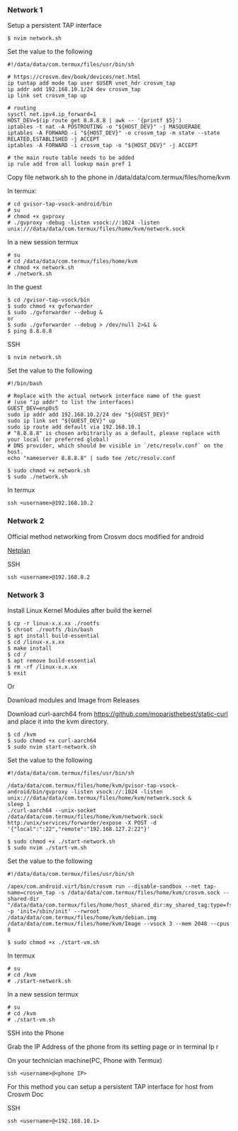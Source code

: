 ### Network 1
Setup a persistent TAP interface
```
$ nvim network.sh
```
Set the value to the following
```
#!/data/data/com.termux/files/usr/bin/sh

# https://crosvm.dev/book/devices/net.html
ip tuntap add mode tap user $USER vnet_hdr crosvm_tap
ip addr add 192.168.10.1/24 dev crosvm_tap
ip link set crosvm_tap up

# routing
sysctl net.ipv4.ip_forward=1
HOST_DEV=$(ip route get 8.8.8.8 | awk -- '{printf $5}')
iptables -t nat -A POSTROUTING -o "${HOST_DEV}" -j MASQUERADE
iptables -A FORWARD -i "${HOST_DEV}" -o crosvm_tap -m state --state RELATED,ESTABLISHED -j ACCEPT
iptables -A FORWARD -i crosvm_tap -o "${HOST_DEV}" -j ACCEPT

# the main route table needs to be added
ip rule add from all lookup main pref 1
```
Copy file network.sh to the phone in /data/data/com.termux/files/home/kvm

In termux:
```
# cd gvisor-tap-vsock-android/bin
# su
# chmod +x gvproxy
# ./gvproxy -debug -listen vsock://:1024 -listen unix:///data/data/com.termux/files/home/kvm/network.sock
```
In a new session termux
```
# su
# cd /data/data/com.termux/files/home/kvm
# chmod +x network.sh
# ./network.sh
```
In the guest
```
$ cd /gvisor-tap-vsock/bin
$ sudo chmod +x gvforwarder
$ sudo ./gvforwarder --debug &
or
$ sudo ./gvforwarder --debug > /dev/null 2>&1 &
$ ping 8.8.8.8
```
SSH
```
$ nvim network.sh
```
Set the value to the following
```
#!/bin/bash

# Replace with the actual network interface name of the guest
# (use "ip addr" to list the interfaces)
GUEST_DEV=enp0s5
sudo ip addr add 192.168.10.2/24 dev "${GUEST_DEV}"
sudo ip link set "${GUEST_DEV}" up
sudo ip route add default via 192.168.10.1
# "8.8.8.8" is chosen arbitrarily as a default, please replace with your local (or preferred global)
# DNS provider, which should be visible in `/etc/resolv.conf` on the host.
echo "nameserver 8.8.8.8" | sudo tee /etc/resolv.conf
```
```
$ sudo chmod +x network.sh
$ sudo ./network.sh
```
In termux
```
ssh <username>@192.168.10.2
```

### Network 2

Official method networking from Crosvm docs modified for android

[Netplan](https://github.com/bvucode/crosvm-on-android/blob/master/start-vm-net.sh)

SSH
```
ssh <username>@192.168.8.2
```

### Network 3

Install Linux Kernel Modules after build the kernel
```
$ cp -r linux-x.x.xx ./rootfs
$ chroot ./rootfs /bin/bash
$ apt install build-essential
$ cd /linux-x.x.xx
$ make install
$ cd /
$ apt remove build-essential
$ rm -rf /linux-x.x.xx
$ exit
```
Or

Download modules and Image from Releases

Download curl-aarch64 from https://github.com/moparisthebest/static-curl and place it into the kvm directory.
```
$ cd /kvm
$ sudo chmod +x curl-aarch64
$ sudo nvim start-network.sh
```
Set the value to the following
```
#!/data/data/com.termux/files/usr/bin/sh

/data/data/com.termux/files/home/kvm/gvisor-tap-vsock-android/bin/gvproxy -listen vsock://:1024 -listen unix:///data/data/com.termux/files/home/kvm/network.sock &
sleep 1
./curl-aarch64 --unix-socket /data/data/com.termux/files/home/kvm/network.sock http:/unix/services/forwarder/expose -X POST -d '{"local":":22","remote":"192.168.127.2:22"}'
```
```
$ sudo chmod +x ./start-network.sh
$ sudo nvim ./start-vm.sh
```
Set the value to the following
```
#!/data/data/com.termux/files/usr/bin/sh

/apex/com.android.virt/bin/crosvm run --disable-sandbox --net tap-name=crosvm_tap -s /data/data/com.termux/files/home/kvm/crosvm.sock --shared-dir "/data/data/com.termux/files/home/host_shared_dir:my_shared_tag:type=fs" -p 'init=/sbin/init' --rwroot /data/data/com.termux/files/home/kvm/debian.img /data/data/com.termux/files/home/kvm/Image --vsock 3 --mem 2048 --cpus 8
```
```
$ sudo chmod +x ./start-vm.sh
```
In termux
```
# su
# cd /kvm
# ./start-network.sh
```
In a new session termux
```
# su
# cd /kvm
# ./start-vm.sh
```
SSH into the Phone

Grab the IP Address of the phone from its setting page or in terminal Ip r

On your technician machine(PC, Phone with Termux)
```
ssh <username>@<phone IP>
```
For this method you can setup a persistent TAP interface for host from Crosvm Doc

SSH
```
ssh <username>@<192.168.10.1>
```

